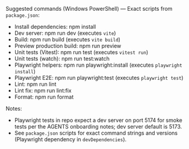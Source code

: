 Suggested commands (Windows PowerShell) — Exact scripts from `package.json`:

- Install dependencies: npm install
- Dev server: npm run dev (executes `vite`)
- Build: npm run build (executes `vite build`)
- Preview production build: npm run preview
- Unit tests (Vitest): npm run test (executes `vitest run`)
- Unit tests (watch): npm run test:watch
- Playwright helpers: npm run playwright:install (executes `playwright install`)
- Playwright E2E: npm run playwright:test (executes `playwright test`)
- Lint: npm run lint
- Lint fix: npm run lint:fix
- Format: npm run format

Notes:
- Playwright tests in repo expect a dev server on port 5174 for smoke tests per the AGENTS onboarding notes; dev server default is 5173.
- See `package.json` scripts for exact command strings and versions (Playwright dependency in `devDependencies`).
